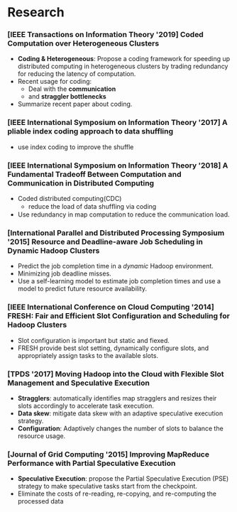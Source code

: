 # Research

### [IEEE Transactions on Information Theory '2019] Coded Computation over Heterogeneous Clusters

- **Coding & Heterogeneous**: Propose a coding framework for speeding up distributed computing in heterogeneous clusters by trading redundancy for reducing the latency of computation.
- Recent usage for coding:
  - Deal with the **communication**
  - and **straggler bottlenecks**
- Summarize recent paper about coding.

### [IEEE International Symposium on Information Theory '2017] A pliable index coding approach to data shuffling

- use index coding to improve the shuffle

### [IEEE International Symposium on Information Theory '2018] A Fundamental Tradeoff Between Computation and Communication in Distributed Computing

- Coded distributed computing(CDC)
  - reduce the load of data shufﬂing via coding
- Use redundancy in map computation to reduce the communication load.

### [International Parallel and Distributed Processing Symposium '2015] Resource and Deadline-aware Job Scheduling in Dynamic Hadoop Clusters

- Predict the job completion time in a *dynamic* Hadoop
environment.
- Minimizing job deadline misses.
- Use a self-learning model to estimate job completion times and use a model to predict future resource availability.
  
### [IEEE International Conference on Cloud Computing '2014] FRESH: Fair and Efficient Slot Configuration and Scheduling for Hadoop Clusters

- Slot configuration is important but static and fiexed.
- FRESH provide best slot setting, dynamically configure slots, and appropriately assign tasks to the available slots.

### [TPDS '2017] Moving Hadoop into the Cloud with Flexible Slot Management and Speculative Execution

- **Stragglers**: automatically identifies map stragglers and resizes their slots accordingly to accelerate task execution.
- **Data skew**: mitigate data skew with an adaptive speculative execution strategy.
- **Configuration**: Adaptively changes the number of slots to balance the resource usage.

### [Journal of Grid Computing '2015] Improving MapReduce Performance with Partial Speculative Execution

- **Speculative Execution**: propose the Partial Speculative Execution (PSE) strategy to make speculative tasks start from the checkpoint.
- Eliminate the costs of re-reading, re-copying, and re-computing the processed data